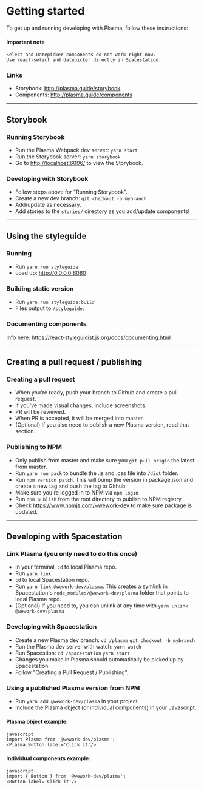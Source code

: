 # Getting started

To get up and running developing with Plasma, follow these instructions:

#### Important note

````
Select and Datepicker components do not work right now.
Use react-select and datepicker directly in Spacestation.
````

### Links

* Storybook: http://plasma.guide/storybook
* Components: http://plasma.guide/components

---

## Storybook

### Running Storybook

* Run the Plasma Webpack dev server: `yarn start`
* Run the Storybook server: `yarn storybook`
* Go to [http://localhost:6006/](http://localhost:6006/) to view the Storybook.

### Developing with Storybook

* Follow steps above for "Running Storybook".
* Create a new dev branch: `git checkout -b mybranch`
* Add/update as necessary.
* Add stories to the `stories/` directory as you add/update components!

---

## Using the styleguide

### Running

* Run `yarn run styleguide`
* Load up: http://0.0.0.0:6060

### Building static version

* Run `yarn run styleguide:build`
* Files output to `/styleguide`.

### Documenting components

Info here: https://react-styleguidist.js.org/docs/documenting.html

---

## Creating a pull request / publishing

### Creating a pull request

* When you're ready, push your  branch to Github and create a pull request.
* If you've made visual changes, include screenshots.
* PR will be reviewed.
* When PR is accepted, it will be merged into master.
* (Optional) If you also need to publish a new Plasma version, read that section.

### Publishing to NPM

* Only publish from master and make sure you `git pull origin` the latest from master.
* Run `yarn run pack` to bundle the .js and .css file into `/dist` folder.
* Run `npm version patch`. This will bump the version in package.json and create a new tag and push the tag to Github.
* Make sure you're logged in to NPM via `npm login`
* Run `npm publish` from the root directory to publish to NPM registry.
* Check https://www.npmjs.com/~wework-dev to make sure package is updated.

---

## Developing with Spacestation

### Link Plasma (you only need to do this once)

* In your terminal, `cd` to local Plasma repo.
* Run `yarn link`
* `cd` to local Spacestation repo.
* Run `yarn link @wework-dev/plasma`. This creates a symlink in Spacestation's `node_modules/@wework-dev/plasma` folder that points to local Plasma repo.
* (Optional) If you need to, you can unlink at any time with `yarn unlink @wework-dev/plasma`

### Developing with Spacestation

* Create a new Plasma dev branch: `cd /plasma` `git checkout -b mybranch`
* Run the Plasma dev server with watch: `yarn watch`
* Run Spacestion: `cd /spacestation` `yarn start`
* Changes you make in Plasma should automatically be picked up by Spacestation.
* Follow "Creating a Pull Request / Publishing".

### Using a published Plasma version from NPM

* Run `yarn add @wework-dev/plasma` in your project.
* Include the Plasma object (or individual components) in your Javascript.

#### Plasma object example:

```
javascript
import Plasma from '@wework-dev/plasma';
<Plasma.Button label='Click it'/>
```
#### Individual components example:

```
javascript
import { Button } from '@wework-dev/plasma';
<Button label='Click it'/>
```
